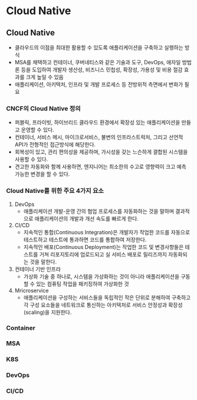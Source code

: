 # Cloud Native

## Cloud Native

- 클라우드의 이점을 최대한 활용할 수 있도록 애플리케이션을 구축하고 실행하는 방식
- MSA를 채택하고 컨테이너, 쿠버네티스와 같은 기술과 도구, DevOps, 애자일 방법론 등을 도입하여 개발자 생산성, 비즈니스 민첩성, 확장성, 가용성 및 비용 절감 효과를 크게 높일 수 있음
- 애플리케이션, 아키텍처, 인프라 및 개발 프로세스 등 전방위적 측면에서 변화가 필요

### CNCF의 Cloud Native 정의

- 퍼블릭, 프라이빗, 하이브리드 클라우드 환경에서 확장성 있는 애플리케이션을 만들고 운영할 수 있다.
- 컨테이너, 서비스 메시, 마이크로서비스, 불변의 인프라스트럭처, 그리고 선언적 API가 전형적인 접근방식에 해당한다.
- 회복성이 있고, 관리 편의성을 제공하며, 가시성을 갖는 느슨하게 결합된 시스템을 사용할 수 있다.
- 견고한 자동화와 함께 사용하면, 엔지니어는 최소한의 수고로 영향력이 크고 예측 가능한 변경을 할 수 있다.

### Cloud Native를 위한 주요 4가지 요소

1. DevOps
    - 애플리케이션 개발-운영 간의 협업 프로세스를 자동화하는 것을 말하며 결과적으로 애플리케이션의 개발과 개선 속도를 빠르게 한다.
2. CI/CD
    - 지속적인 통합(Continuous Integration)은 개발자가 작업한 코드를 자동으로 테스트하고 테스트에 통과하면 코드를 통합하여 저장한다.
    - 지속적인 배포(Continuous Deployment)는 작업한 코드 및 변경사항들은 테스트를 거쳐 리포지토리에 업로드되고 실 서비스 배포로 릴리즈까지 자동화되는 것을 말한다.
3. 컨테이너 기반 인프라
    - 가상화 기술 중 하나로, 시스템을 가상화하는 것이 아니라 애플리케이션을 구동할 수 있는 컴퓨팅 작업을 패키징하여 가상화한 것
4. Mricroservice
    - 애플리케이션을 구성하는 서비스들을 독립적인 작은 단위로 분해하여 구축하고 각 구성 요소들을 네트워크로 통신하는 아키텍처로 서비스 안정성과 확장성(scaling)을 지원한다.

### Container

### MSA

### K8S

### DevOps

### CI/CD